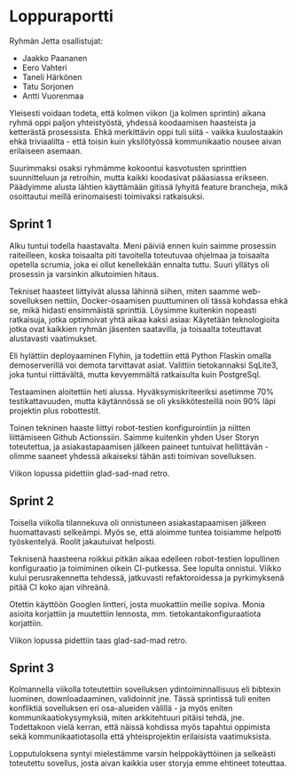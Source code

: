 # Loppuraportti

Ryhmän Jetta osallistujat:
- Jaakko Paananen
- Eero Vahteri
- Taneli Härkönen
- Tatu Sorjonen
- Antti Vuorenmaa

Yleisesti voidaan todeta, että kolmen viikon (ja kolmen sprintin) aikana ryhmä oppi paljon yhteistyöstä, yhdessä koodaamisen haasteista 
ja ketterästä prosessista. Ehkä merkittävin oppi tuli siitä - vaikka kuulostaakin ehkä triviaalilta - että toisin kuin yksilötyössä
kommunikaatio nousee aivan erilaiseen asemaan. 

Suurimmaksi osaksi ryhmämme kokoontui kasvotusten sprinttien suunnitteluun ja retroihin, mutta kaikki koodasivat pääasiassa erikseen.
Päädyimme alusta lähtien käyttämään gitissä lyhyitä feature brancheja, mikä osoittautui meillä erinomaisesti toimivaksi ratkaisuksi.


## Sprint 1

Alku tuntui todella haastavalta. Meni päiviä ennen kuin saimme prosessin raiteilleen, koska toisaalta piti tavoitella toteutuvaa ohjelmaa ja toisaalta
opetella scrumia, joka ei ollut kenellekään ennalta tuttu. Suuri yllätys oli prosessin ja varsinkin alkutoimien hitaus.

Tekniset haasteet liittyivät alussa lähinnä siihen, miten saamme web-sovelluksen nettiin, Docker-osaamisen puuttuminen oli tässä kohdassa ehkä se, 
mikä hidasti ensimmäistä sprinttiä. Löysimme kuitenkin nopeasti ratkaisuja, jotka optimoivat yhtä aikaa kaksi asiaa:
Käytetään teknologioita jotka ovat kaikkien ryhmän jäsenten saatavilla, ja toisaalta toteuttavat alustavasti vaatimukset.

Eli hylättiin deployaaminen Flyhin, ja todettiin että Python Flaskin omalla demoserverillä voi demota tarvittavat asiat.
Valittiin tietokannaksi SqLite3, joka tuntui riittävältä, mutta kevyemmältä ratkaisulta kuin PostgreSql.

Testaaminen aloitettiin heti alussa. Hyväksymiskriteeriksi asetimme 70% testikattavuuden, mutta käytännössä se oli yksikkötesteillä 
noin 90% läpi projektin plus robottestit.

Toinen tekninen haaste liittyi robot-testien konfigurointiin ja niitten liittämiseen Github Actionssiin.
Saimme kuitenkin yhden User Storyn toteutettua, ja asiakastapaamisen jälkeen paineet tuntuivat hellittävän - olimme saaneet yhdessä aikaiseksi
tähän asti toimivan sovelluksen.

Viikon lopussa pidettiin glad-sad-mad retro.

## Sprint 2

Toisella viikolla tilannekuva oli onnistuneen asiakastapaamisen jälkeen huomattavasti selkeämpi. Myös se, että aloimme tuntea toisiamme helpotti 
työskentelyä. Roolit jakautuivat helposti.

Teknisenä haasteena roikkui pitkän aikaa edelleen robot-testien lopullinen konfiguraatio ja toimiminen oikein CI-putkessa. See lopulta onnistui.
Viikko kului perusrakennetta tehdessä, jatkuvasti refaktoroidessa ja pyrkimyksenä pitää CI koko ajan vihreänä. 

Otettin käyttöön Googlen lintteri, josta muokattiin meille sopiva. Monia asioita korjattiin ja muutettiin lennosta, mm. tietokantakonfiguraatiota
korjattiin.

Viikon lopussa pidettiin taas glad-sad-mad retro.

## Sprint 3

Kolmannella viikolla toteutettiin sovelluksen ydintoiminnallisuus eli bibtexin luominen, downloadaaminen, validoinnit jne.
Tässä sprintissä tuli eniten konfliktiä sovelluksen eri osa-alueiden välillä - ja myös eniten kommunikaatiokysymyksiä, miten arkkitehtuuri pitäisi
tehdä, jne. Todettakoon vielä kerran, että näissä kohdissa myös tapahtui oppimista sekä kommunikaatiotasolla että yhteisprojektin erilaisista
vaatimuksista.


Lopputuloksena syntyi mielestämme varsin helppokäyttöinen ja selkeästi toteutettu sovellus, josta aivan kaikkia user storyja emme ehtineet toteuttaa.



